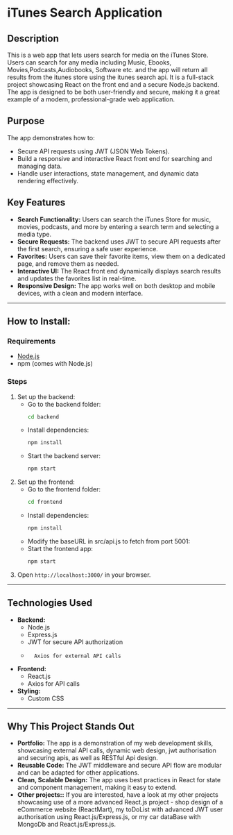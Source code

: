 # iTunes Search Application

## Description

This is a web app that lets users search for media on the iTunes Store. Users can search for any media including Music, Ebooks, Movies,Podcasts,Audiobooks, Software etc. and the app will return all results from the itunes store using the itunes search api. It is a full-stack project showcasing React on the front end and a secure Node.js backend. The app is designed to be both user-friendly and secure, making it a great example of a modern, professional-grade web application.

## Purpose

The app demonstrates how to:

- Secure API requests using JWT (JSON Web Tokens).
- Build a responsive and interactive React front end for searching and managing data.
- Handle user interactions, state management, and dynamic data rendering effectively.

## Key Features

- **Search Functionality:** Users can search the iTunes Store for music, movies, podcasts, and more by entering a search term and selecting a media type.
- **Secure Requests:** The backend uses JWT to secure API requests after the first search, ensuring a safe user experience.
- **Favorites:** Users can save their favorite items, view them on a dedicated page, and remove them as needed.
- **Interactive UI:** The React front end dynamically displays search results and updates the favorites list in real-time.
- **Responsive Design:** The app works well on both desktop and mobile devices, with a clean and modern interface.

---

## How to Install:

### Requirements

- [Node.js](https://nodejs.org/)
- npm (comes with Node.js)

### Steps

1. Set up the backend:
   - Go to the backend folder:
     ```bash
     cd backend
     ```
   - Install dependencies:
     ```bash
     npm install
     ```
   - Start the backend server:
     ```bash
     npm start
     ```
2. Set up the frontend:
   - Go to the frontend folder:
     ```bash
     cd frontend
     ```
   - Install dependencies:
     ```bash
     npm install
     ```
   - Modify the baseURL in src/api.js to fetch from port 5001:
   - Start the frontend app:
     ```bash
     npm start
     ```
3. Open `http://localhost:3000/` in your browser.

---

## Technologies Used

- **Backend:**
  - Node.js
  - Express.js
  - JWT for secure API authorization
  -       Axios for external API calls
- **Frontend:**
  - React.js
  - Axios for API calls
- **Styling:**
  - Custom CSS

---

## Why This Project Stands Out

- **Portfolio:** The app is a demonstration of my web development skills, showcasing external API calls, dynamic web design, jwt authorisation and securing apis, as well as RESTful Api design.
- **Reusable Code:** The JWT middleware and secure API flow are modular and can be adapted for other applications.
- **Clean, Scalable Design:** The app uses best practices in React for state and component management, making it easy to extend.
- **Other projects::** If you are interested, have a look at my other projects showcasing use of a more advanced React.js project - shop design of a eCommerce website (ReactMart), my toDoList with advanced JWT user authorisation using React.js/Express.js, or my car dataBase with MongoDb and React.js/Express.js.
